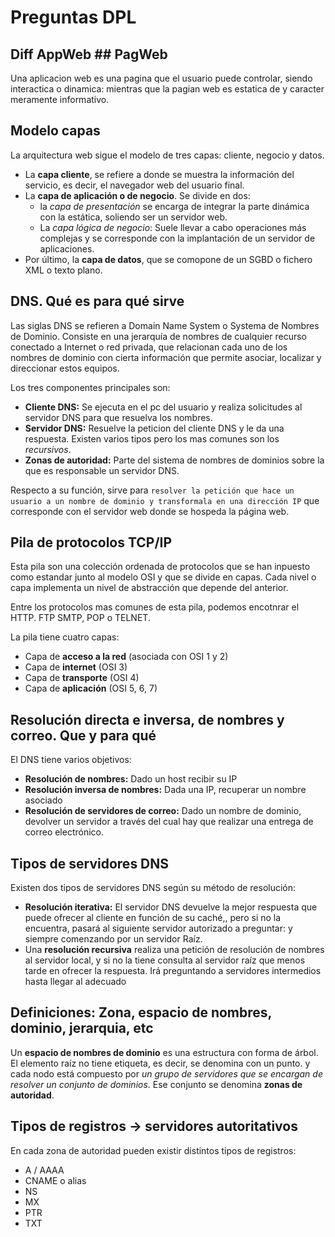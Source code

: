 # Preguntas DPL

## Diff AppWeb ## PagWeb

Una aplicacion web es una pagina que el usuario puede controlar, siendo interactica o dinamica: mientras que la pagian web es estatica de y caracter meramente informativo.

## Modelo capas

La arquitectura web sigue el modelo de tres capas:
cliente, negocio y datos.

- La **capa cliente**, se refiere a donde se muestra la información del servicio, es decir, el navegador web del usuario final.
- La **capa de aplicación o de negocio**. Se divide en dos:
  - la _capa de presentación_ se encarga de integrar la parte dinámica con la estática, soliendo ser un servidor web.
  - La _capa lógica de negocio_: Suele llevar a cabo operaciones más complejas y se corresponde con la implantación de un servidor de aplicaciones.
- Por último, la **capa de datos**, que se comopone de un SGBD o fichero XML o texto plano.

## DNS. Qué es para qué sirve

Las siglas DNS se refieren a Domain Name System o Systema de Nombres de Dominio. Consiste en una jerarquía de nombres de cualquier recurso conectado a Internet o red privada, que relacionan cada uno de los nombres de dominio con cierta información que permite asociar, localizar y direccionar estos equipos.

Los tres componentes principales son:

- **Cliente DNS:** Se ejecuta en el pc del usuario y realiza solicitudes al servidor DNS para que resuelva los nombres.
- **Servidor DNS:** Resuelve la peticion del cliente DNS y le da una respuesta. Existen varios tipos pero los mas comunes son los _recursivos_.
- **Zonas de autoridad:** Parte del sistema de nombres de dominios sobre la que es responsable un servidor DNS.

Respecto a su función, sirve para `resolver la petición que hace un usuario a un nombre de dominio y transformala en una dirección IP` que corresponde con el servidor web donde se hospeda la página web.

## Pila de protocolos TCP/IP

Esta pila son una colección ordenada de protocolos que se han inpuesto como estandar junto al modelo OSI y que se divide en capas. Cada nivel o capa implementa un nivel de abstracción que depende del anterior.

Entre los protocolos mas comunes de esta pila, podemos encotnrar el HTTP. FTP SMTP, POP o TELNET.

La pila tiene cuatro capas:

- Capa de **acceso a la red** (asociada con OSI 1 y 2)
- Capa de **internet** (OSI 3)
- Capa de **transporte** (OSI 4)
- Capa de **aplicación** (OSI 5, 6, 7)

## Resolución directa e inversa, de nombres y correo. Que y para qué

El DNS tiene varios objetivos:

- **Resolución de nombres:** Dado un host recibir su IP
- **Resolución inversa de nombres:** Dada una IP, recuperar un nombre asociado
- **Resolución de servidores de correo:** Dado un nombre de dominio, devolver un servidor a través del cual hay que realizar una entrega de correo electrónico.

## Tipos de servidores DNS

Existen dos tipos de servidores DNS según su método de resolución:

- **Resolución iterativa:** El servidor DNS devuelve la mejor respuesta que puede ofrecer al cliente en función de su caché,, pero si no la encuentra, pasará al siguiente servidor autorizado a preguntar: y siempre comenzando por un servidor Raíz.
- Una **resolución recursiva** realiza una petición de resolución de nombres al servidor local, y si no la tiene consulta al servidor raíz que menos tarde en ofrecer la respuesta. Irá preguntando a servidores intermedios hasta llegar al adecuado

## **Definiciones:** Zona, espacio de nombres, dominio, jerarquia, etc

Un **espacio de nombres de dominio** es una estructura con forma de árbol. El elemento raíz no tiene etiqueta, es decir, se denomina con un punto. y cada nodo está compuesto por _un grupo de servidores que se encargan de resolver un conjunto de dominios_. Ese conjunto se denomina **zonas de autoridad**.

## Tipos de registros -> servidores autoritativos

En cada zona de autoridad pueden existir distintos tipos de registros:

- A / AAAA
- CNAME o alias
- NS
- MX
- PTR
- TXT